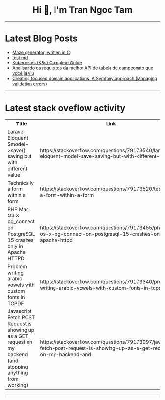 <h1 align="center">Hi 👋, I'm Tran Ngoc Tam</h1>

---

# Latest Blog Posts 
<!-- BLOG-POST-LIST:START -->
- [Maze generator, written in C](https://dev.to/e-niek/maze-generator-written-in-c-5amg)
- [test md](https://dev.to/ijatayam/test-md-233c)
- [Kubernetes &lpar;K8s&rpar; Complete Guide](https://dev.to/aneesahmed330/kubernetes-k8s-complete-guide-5c4e)
- [Analisando os requisitos da melhor API de tabela de campeonato que você já viu](https://dev.to/anastacio_dev/a-melhor-api-de-tabela-de-campeonato-que-voce-ja-viu-modelando-a-solucao-2oha)
- [Creating focused domain applications. A Symfony approach &lpar;Managing validation errors&rpar;](https://dev.to/icolomina/creating-focused-domain-applications-a-symfony-approach-managing-validation-errors-28kk)
<!-- BLOG-POST-LIST:END -->

---

# Latest stack oveflow activity
<table>
  <tr><th>Title</th><th>Link</th></tr>
  <!-- STACKOVERFLOW:START --><tr><td>Laravel Eloquent $model-&gt;save&lpar;&rpar; saving but with different value</td><td>https://stackoverflow.com/questions/79173540/laravel-eloquent-model-save-saving-but-with-different-value</td></tr><tr><td>Technically a form within a form</td><td>https://stackoverflow.com/questions/79173520/technically-a-form-within-a-form</td></tr><tr><td>PHP Mac OS X pg_connect on PostgreSQL 15 crashes only in Apache HTTPD</td><td>https://stackoverflow.com/questions/79173455/php-mac-os-x-pg-connect-on-postgresql-15-crashes-only-in-apache-httpd</td></tr><tr><td>Problem writing arabic vowels with custom fonts in TCPDF</td><td>https://stackoverflow.com/questions/79173340/problem-writing-arabic-vowels-with-custom-fonts-in-tcpdf</td></tr><tr><td>Javascript Fetch POST Request is showing up as a GET request on my backend &lpar;and stopping anything from working&rpar;</td><td>https://stackoverflow.com/questions/79173097/javascript-fetch-post-request-is-showing-up-as-a-get-request-on-my-backend-and</td></tr><!-- STACKOVERFLOW:END -->
</table>

---


